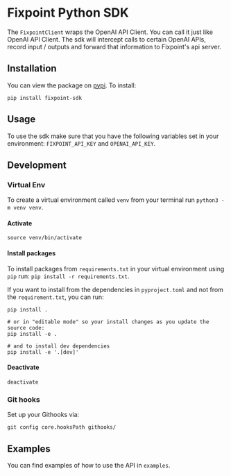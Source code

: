 # Fixpoint Python SDK

The `FixpointClient` wraps the OpenAI API Client. You can call it just like OpenAI API Client. The sdk will intercept calls to certain OpenAI APIs, record input / outputs and forward that information to Fixpoint's api server.

## Installation

You can view the package on [pypi](https://pypi.org/project/fixpoint-sdk/). To install:

`pip install fixpoint-sdk`

## Usage

To use the sdk make sure that you have the following variables set in your environment: `FIXPOINT_API_KEY` and `OPENAI_API_KEY`.

## Development

### Virtual Env

To create a virtual environment called `venv` from your terminal run `python3 -m venv venv`.

#### Activate

`source venv/bin/activate`

#### Install packages

To install packages from `requirements.txt` in your virtual environment using
`pip` run: `pip install -r requirements.txt`.

If you want to install from the dependencies in `pyproject.toml` and not from
the `requirement.txt`, you can run:

```
pip install .

# or in "editable mode" so your install changes as you update the source code:
pip install -e .

# and to install dev dependencies
pip install -e '.[dev]'
```

#### Deactivate

`deactivate`

### Git hooks

Set up your Githooks via:

```
git config core.hooksPath githooks/
```

## Examples

You can find examples of how to use the API in `examples`.
